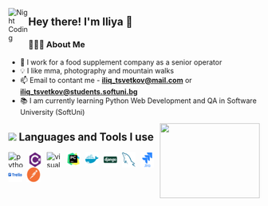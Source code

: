 
<img alt="Night Coding" src="./assets/Hand%20Wave.gif" width='40' align="left"/><h2>Hey there! I'm Iliya 👋</h2>

### 👨🏻‍💻 About Me
- 🔭 I work for a food supplement company as a senior operator
- 💡 I like mma, photography and mountain walks
- 📫 Email to contant me - **iliq_tsvetkov@mail.com** or **iliq_tsvetkov@students.softuni.bg**
- 📚 I am currently learning Python Web Development and QA in Software University (SoftUni)

<a target="_blank" align="right">
  <img align="right" height="150" width="200" src="https://user-images.githubusercontent.com/49222186/110210369-58458c80-7eb7-11eb-9d6e-2129358b3098.png">
</a>

### <h2> <img src = "https://media2.giphy.com/media/QssGEmpkyEOhBCb7e1/giphy.gif?cid=ecf05e47a0n3gi1bfqntqmob8g9aid1oyj2wr3ds3mg700bl&rid=giphy.gif" width = 18px> Languages and Tools I use </h2>

<img align="left" width="30" height="30" src="https://img.icons8.com/color/48/python--v1.png" alt="python--v1" style="padding-right:10px"/>
<img align="left" width="27" height="30" src="https://github.com/devicons/devicon/blob/v2.14.0/icons/csharp/csharp-plain.svg" style="padding-right:10px;"/>
<img align="left" width="30" height="30" src="https://img.icons8.com/color/48/visual-studio-code-2019.png" alt="visual-studio-code-2019" style="padding-right:10px;"/>
<img align="left" width="27" height="27" src="https://github.com/devicons/devicon/blob/v2.14.0/icons/pycharm/pycharm-original.svg" style="padding-right:10px;"/>
<img align="left" width="27" height="27" src="https://github.com/devicons/devicon/blob/v2.14.0/icons/docker/docker-plain.svg" style="padding-right:10px;"/>
<img align="left" width="27" height="30" src="https://github.com/devicons/devicon/blob/v2.14.0/icons/django/django-original.svg" style="padding-right:10px;"/>
<img align="left" width="27" height="30" src="https://github.com/devicons/devicon/blob/v2.14.0/icons/mysql/mysql-plain.svg" style="padding-right:10px;"/>
<img align="left" width="27" height="30" src="https://github.com/devicons/devicon/blob/v2.14.0/icons/jira/jira-plain-wordmark.svg" style="padding-right:10px;"/>
<img align="left" width="27" height="30" src="https://github.com/devicons/devicon/blob/v2.16.0/icons/trello/trello-plain-wordmark.svg" style="padding-right:10px;"/>
<img align="left" width="27" height="30" src="https://github.com/devicons/devicon/blob/v2.16.0/icons/postman/postman-original.svg" style="padding-right:10px;"/>
<br />
<br />
